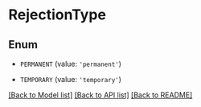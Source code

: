 # RejectionType


## Enum

* `PERMANENT` (value: `'permanent'`)

* `TEMPORARY` (value: `'temporary'`)

[[Back to Model list]](../README.md#documentation-for-models) [[Back to API list]](../README.md#documentation-for-api-endpoints) [[Back to README]](../README.md)


